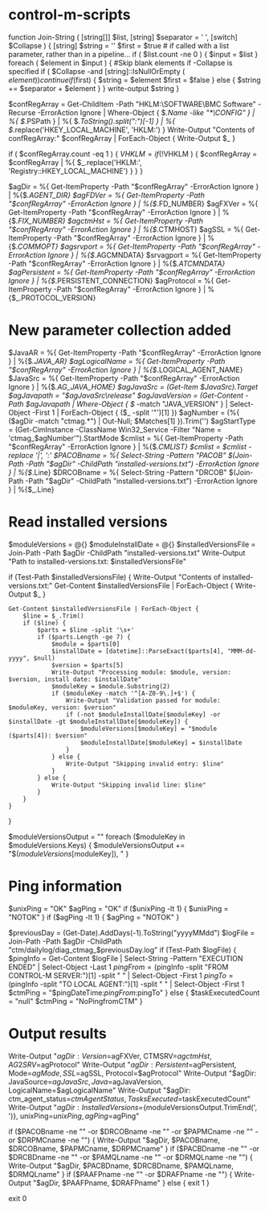 # control-m-scripts
function Join-String (
[string[]] $list,
[string] $separator = ' ',
[switch] $Collapse
)
{ 
    [string] $string = ''
    $first = $true
    # if called with a list parameter, rather than in a pipeline...
    if ( $list.count -ne 0 ) {
        $input = $list
    }
    foreach ( $element in $input ) {
        #Skip blank elements if -Collapse is specified
        if ( $Collapse -and [string]::IsNullOrEmpty ( $element) ) {
            continue
        }
        if ($first) {
            $string = $element
            $first = $false
        } else {
            $string += $separator + $element
        }
    }
    write-output $string
}

$confRegArray = Get-ChildItem -Path "HKLM:\SOFTWARE\BMC Software\" -Recurse -ErrorAction Ignore | Where-Object { $_.Name -like "*\CONFIG" } | %{ $_.PSPath } | %{ $_.ToString().split(":")[-1] } | %{ $_.replace('HKEY_LOCAL_MACHINE', 'HKLM:') }
Write-Output "Contents of confRegArray:"
$confRegArray | ForEach-Object { Write-Output $_ }

if ( $confRegArray.count -eq 1 ) {
    $VHKLM = %{ Get-ItemProperty -Path "$confRegArray" -ErrorAction Ignore }
    if ( !$VHKLM ) {
        $confRegArray = $confRegArray | %{ $_.replace('HKLM:', 'Registry::HKEY_LOCAL_MACHINE') }
    }
}

$agDir = %{ Get-ItemProperty -Path "$confRegArray" -ErrorAction Ignore } | %{$_.AGENT_DIR}
$agFDVer = %{ Get-ItemProperty -Path "$confRegArray" -ErrorAction Ignore } | %{$_.FD_NUMBER}
$agFXVer = %{ Get-ItemProperty -Path "$confRegArray" -ErrorAction Ignore } | %{$_.FIX_NUMBER}
$agctmHst = %{ Get-ItemProperty -Path "$confRegArray" -ErrorAction Ignore } | %{$_.CTMHOST}
$agSSL = %{ Get-ItemProperty -Path "$confRegArray" -ErrorAction Ignore } | %{$_.COMMOPT}
$agsrvport = %{ Get-ItemProperty -Path "$confRegArray" -ErrorAction Ignore } | %{$_.AGCMNDATA}
$srvagport = %{ Get-ItemProperty -Path "$confRegArray" -ErrorAction Ignore } | %{$_.ATCMNDATA}
$agPersistent = %{ Get-ItemProperty -Path "$confRegArray" -ErrorAction Ignore } | %{$_.PERSISTENT_CONNECTION}
$agProtocol = %{ Get-ItemProperty -Path "$confRegArray" -ErrorAction Ignore } | %{$_.PROTOCOL_VERSION}

# New parameter collection added
$JavaAR = %{ Get-ItemProperty -Path "$confRegArray" -ErrorAction Ignore } | %{$_.JAVA_AR}
$agLogicalName = %{ Get-ItemProperty -Path "$confRegArray" -ErrorAction Ignore } | %{$_.LOGICAL_AGENT_NAME}
$JavaSrc = %{ Get-ItemProperty -Path "$confRegArray" -ErrorAction Ignore } | %{$_.AG_JAVA_HOME}
$agJavaSrc = (Get-Item $JavaSrc).Target
$agJavapath = "$agJavaSrc\release"
$agJavaVersion = (Get-Content -Path $agJavapath | Where-Object { $_ -match "JAVA_VERSION" } | Select-Object -First 1 | ForEach-Object { ($_ -split '"')[1] })
$agNumber = (%{ ($agDir -match "ctmag.*") | Out-Null; $Matches[1] }).Trim('\')
$agStartType = (Get-CimInstance -ClassName Win32_Service -Filter "Name = 'ctmag_$agNumber'").StartMode
$cmlist = %{ Get-ItemProperty -Path "$confRegArray" -ErrorAction Ignore } | %{$_.CMLIST}
$cmlist = $cmlist -replace '\|', ':'
$PACOBname = %{ Select-String -Pattern "РАСОВ" $(Join-Path -Path "$agDir" -ChildPath "installed-versions.txt") -ErrorAction Ignore } | %{$_.Line}
$DRCOBname = %{ Select-String -Pattern "DRCOB" $(Join-Path -Path "$agDir" -ChildPath "installed-versions.txt") -ErrorAction Ignore } | %{$_.Line}

# Read installed versions
$moduleVersions = @{}
$moduleInstallDate = @{}
$installedVersionsFile = Join-Path -Path $agDir -ChildPath "installed-versions.txt"
Write-Output "Path to installed-versions.txt: $installedVersionsFile"

if (Test-Path $installedVersionsFile) {
    Write-Output "Contents of installed-versions.txt:"
    Get-Content $installedVersionsFile | ForEach-Object { Write-Output $_ }

    Get-Content $installedVersionsFile | ForEach-Object {
        $line = $_.Trim()
        if ($line) {
            $parts = $line -split '\s+'
            if ($parts.Length -ge 7) {
                $module = $parts[0]
                $installDate = [datetime]::ParseExact($parts[4], "MMM-dd-yyyy", $null)
                $version = $parts[5]
                Write-Output "Processing module: $module, version: $version, install date: $installDate"
                $moduleKey = $module.Substring(2)
                if ($moduleKey -match '^[A-Z0-9\.]+$') {
                    Write-Output "Validation passed for module: $moduleKey, version: $version"
                    if (-not $moduleInstallDate[$moduleKey] -or $installDate -gt $moduleInstallDate[$moduleKey]) {
                        $moduleVersions[$moduleKey] = "$module ($parts[4]): $version"
                        $moduleInstallDate[$moduleKey] = $installDate
                    }
                } else {
                    Write-Output "Skipping invalid entry: $line"
                }
            } else {
                Write-Output "Skipping invalid line: $line"
            }
        }
    }
}

$moduleVersionsOutput = ""
foreach ($moduleKey in $moduleVersions.Keys) {
    $moduleVersionsOutput += "$($moduleVersions[$moduleKey]), "
}

# Ping information
$unixPing = "OK"
$agPing = "OK"
if ($unixPing -lt 1) {
    $unixPing = "NOTOK"
}
if ($agPing -lt 1) {
    $agPing = "NOTOK"
}

$previousDay = (Get-Date).AddDays(-1).ToString("yyyyMMdd")
$logFile = Join-Path -Path $agDir -ChildPath "ctm/dailylog/diag_ctmag_$previousDay.log"
if (Test-Path $logFile) {
    $pingInfo = Get-Content $logFile | Select-String -Pattern "EXECUTION ENDED" | Select-Object -Last 1
    $pingFrom = ($pingInfo -split "FROM CONTROL-M SERVER:")[1] -split " " | Select-Object -First 1
    $pingTo = ($pingInfo -split "TO LOCAL AGENT:")[1] -split " " | Select-Object -First 1
    $ctmPing = "$pingDateTime:$pingFrom:$pingTo"
} else {
    $taskExecutedCount = "null"
    $ctmPing = "NoPingfromCTM"
}

# Output results
Write-Output "$agDir: Version=$agFXVer, CTMSRV=$agctmHst, AG2SRV=$agProtocol"
Write-Output "$agDir: Persistent=$agPersistent, Mode=$agMode, SSL=$agSSL, Protocol=$agProtocol"
Write-Output "$agDir: JavaSource=$agJavaSrc, Java=$agJavaVersion, LogicalName=$agLogicalName"
Write-Output "$agDir: ctm_agent_status=$ctmAgentStatus, TasksExecuted=$taskExecutedCount"
Write-Output "$agDir: InstalledVersions=${moduleVersionsOutput.TrimEnd(', ')}, unixPing=$unixPing, agPing=$agPing"

if ($PACOBname -ne "" -or $DRCOBname -ne "" -or $PAPMCname -ne "" -or $DRPMCname -ne "") {
    Write-Output "$agDir, $PACOBname, $DRCOBname, $PAPMCname, $DRPMCname"
}
if ($PACBDname -ne "" -or $DRCBDname -ne "" -or $PAMQLname -ne "" -or $DRMQLname -ne "") {
    Write-Output "$agDir, $PACBDname, $DRCBDname, $PAMQLname, $DRMQLname"
}
if ($PAAFPname -ne "" -or $DRAFPname -ne "") {
    Write-Output "$agDir, $PAAFPname, $DRAFPname"
} else {
    exit 1
}

exit 0
